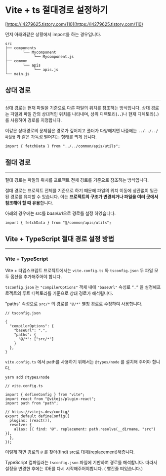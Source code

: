 # Vite + ts 절대경로 설정하기

[https://l4279625.tistory.com/110](https://l4279625.tistory.com/110)

먼저 아래와같은 상황에서 import를 하는 경우입니다.

```tsx
src
├── components
│		└── Mycomponent
│		     └── Mycomponent.js
├── common
│		└── apis
│		     └── apis.js
└── main.js
```

## **상대 경로**

---

상대 경로는 현재 파일을 기준으로 다른 파일의 위치를 참조하는 방식입니다. 상대 경로는 파일과 파일 간의 상대적인 위치를 나타내며, 상위 디렉토리(**`..`**)나 현재 디렉토리(**`.`**)를 사용하여 경로를 지정합니다.

이같은 상대경로의 문제점은 경로가 깊어지고 폴더가 다양해지면 나중에는 `../../../파일명` 과 같은 가독성 떨어지는 형태를 띄게 됩니다.

```tsx
import { fetchData } from "../../common/apis/utils";
```

## **절대 경로**

---

절대 경로는 파일의 위치를 프로젝트 전체 경로를 기준으로 참조하는 방식입니다. 

절대 경로는 프로젝트 전체를 기준으로 하기 때문에 파일의 위치 이동에 상관없이 일관된 경로를 유지할 수 있습니다. 이는 **프로젝트의 구조가 변경되거나 파일을 여러 곳에서 참조해야 할 때 유용**합니다.

아래의 경우에는 src를 *baseUrl*으로 경로를 설정 하였습니다.

```tsx
import { fetchData } from "@/common/apis/utils";
```

## **Vite + TypeScript 절대 경로 설정 방법**

---

### **Vite + TypeScript**

Vite + 타입스크립트 프로젝트에서는 `vite.config.ts` 와 `tsconfig.json` 두 파일 모두 옵션을 추가해주어야 합니다.

`tsconfig.json` 는 `"compilerOptions"` 객체 내에 `"baseUrl"` 속성로 `“.”` 을 설정해프로젝트의 루트 디렉토리를 기준으로 상대 경로가 해석됩니다.

"paths" 속성으로 `src/*` 의 경로를 `"@/*"` 별칭 경로로 수정하여 사용합니다.

```tsx
// tsconfig.json

{
  "compilerOptions": {
    "baseUrl": ".",
    "paths": {
      "@/*": ["src/*"]
    }
  },
}
```

`vite.config.ts` 에서 path를 사용하기 위해서는 `@types/node` 를 설치해 주어야 합니다.

```tsx
yarn add @types/node
```

```tsx
// vite.config.ts

import { defineConfig } from "vite";
import react from "@vitejs/plugin-react";
import path from "path";

// https://vitejs.dev/config/
export default defineConfig({
  plugins: [react()],
  resolve: {
    alias: [{ find: "@", replacement: path.resolve(__dirname, "src") }],
  },
});
```

이렇게 하면 경로의 `@` 를 찾아(find) src로 대체(replacement)해줍니다.

TypeScript 컴파일러는 `tsconfig.json` 파일에 기반하여 경로를 해석합니다. 따라서 설정을 변경한 후에는 IDE를 다시 시작해주어야합니다. ( 빨간줄 떠있습니다.)